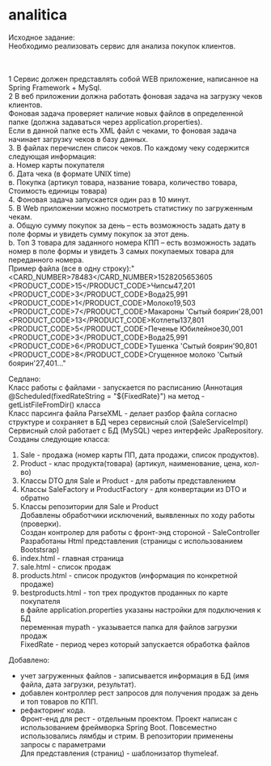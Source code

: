 # analitica
Исходное задание: <br>
Необходимо реализовать сервис для анализа покупок клиентов.<br><br><br>

1	Сервис должен представлять собой WEB приложение, написанное на Spring Framework + MySql.<br> 
2	В веб приложении должна работать фоновая задача на загрузку чеков клиентов.<br>
Фоновая задача проверяет наличие новых файлов в определенной папке (должна задаваться через application.properties).<br> 
Если в данной папке есть XML файл с чеками, то фоновая задача начинает загрузку чеков в базу данных.<br>
3.	В файлах перечислен список чеков. По каждому чеку содержится следующая информация:<br>
    а.	Номер карты покупателя<br>
    б.	Дата чека (в формате UNIX time)<br>
    в.	Покупка (артикул товара, название товара, количество товара, Стоимость единицы товара)<br>
4.	Фоновая задача запускается один раз в 10 минут.<br>
5.	В Web приложении можно посмотреть статистику по загруженным чекам.<br>
  a.	Общую сумму покупок за день – есть возможность задать дату в поле формы и увидеть сумму покупок за этот день.<br>
  b.	Топ 3 товара для заданного номера КПП – есть возможность задать номер в поле формы и увидеть 3 самых покупаемых товара для переданного номера.<br>
Пример файла (все в одну строку):" <?xml version="1.0" ?><SALES><SALE><CARD_NUMBER>78483</CARD_NUMBER><DATE>1528205653605</DATE>
<PRODUCTS><PRODUCT><PRODUCT_CODE>15</PRODUCT_CODE><NAME>Чипсы</NAME><PRICE>47,20</PRICE><COUNT>1</COUNT></PRODUCT>
<PRODUCT><PRODUCT_CODE>3</PRODUCT_CODE><NAME>Вода</NAME><PRICE>25,99</PRICE><COUNT>1</COUNT></PRODUCT>
<PRODUCT><PRODUCT_CODE>1</PRODUCT_CODE><NAME>Молоко</NAME><PRICE>19,50</PRICE><COUNT>3</COUNT></PRODUCT>
<PRODUCT><PRODUCT_CODE>7</PRODUCT_CODE><NAME>Макароны 'Сытый боярин'</NAME><PRICE>28,00</PRICE><COUNT>1</COUNT></PRODUCT>
<PRODUCT><PRODUCT_CODE>13</PRODUCT_CODE><NAME>Котлеты</NAME><PRICE>137,80</PRICE><COUNT>1</COUNT></PRODUCT>
<PRODUCT><PRODUCT_CODE>5</PRODUCT_CODE><NAME>Печенье Юбилейное</NAME><PRICE>30,00</PRICE><COUNT>1</COUNT></PRODUCT>
<PRODUCT><PRODUCT_CODE>3</PRODUCT_CODE><NAME>Вода</NAME><PRICE>25,99</PRICE><COUNT>1</COUNT></PRODUCT>
<PRODUCT><PRODUCT_CODE>6</PRODUCT_CODE><NAME>Тушенка 'Сытый боярин'</NAME><PRICE>90,80</PRICE><COUNT>1</COUNT></PRODUCT>
<PRODUCT><PRODUCT_CODE>8</PRODUCT_CODE><NAME>Сгущенное молоко 'Сытый боярин'</NAME><PRICE>27,40</PRICE><COUNT>1</COUNT></PRODUCT></PRODUCTS></SALE>...</SALE>" <br>

Седлано:<br>
Класс работы с файлами - запускается по расписанию (Аннотация @Scheduled(fixedRateString = "${FixedRate}") на метод - getListFileFromDir() класса <br>
Класс парсинга файла ParseXML - делает разбор файла согласно структуре и сохраняет в БД через сервисный слой (SaleServiceImpl) <br>
Сервисный слой работает с БД (MySQL) через интерфейс JpaRepository.<br>
Созданы следующие класса: <br>
1. Sale - продажа (номер карты ПП, дата продажи, список продуктов).<br>
2. Product - клас продукта(товара) (артикул, наименование, цена, кол-во)<br>
3. Классы DTO для Sale и Product - для работы представлением<br>
4. Классы SaleFactory и ProductFactory - для конвертации из DTO и обратно<br>
5. Классы репозитории для Sale и Product<br>
Добавлены обработчики исключений, выявленных по ходу работы (проверки). <br>
Создан контролер для работы с фронт-энд стороной - SaleController<br>
Разработаны Html представления (страницы с использованием Bootstsrap)<br>
1. index.html - главная страница<br>
2. sale.html - список продаж<br>
3. products.html - список продуктов (информация по конкретной продаже)<br>
4. bestproducts.html - топ трех продуктов проданных по карте покупателя<br>
в файле application.properties указаны настройки для подключения к БД<br>
переменная mypath - указывается папка для файлов загрузки продаж <br>
FixedRate - период через который запускается обработка файлов <br>

Добавлено:
  - учет загруженных файлов - записывается информация в БД (имя файла, дата загрузки, результат).<br>
  - добавлен контроллер рест запросов для получения продаж за день и топ товаров по КПП. <br>
  - рефакторинг кода.<br>
Фронт-енд для рест - отдельным проектом.
Проект написан с использованием фреймворка Spring Boot. Повсеместно использовались лямбды и стрим. В репозитории применены запросы с параметрами<br>
Для представления (страниц) - шаблонизатор thymeleaf.








